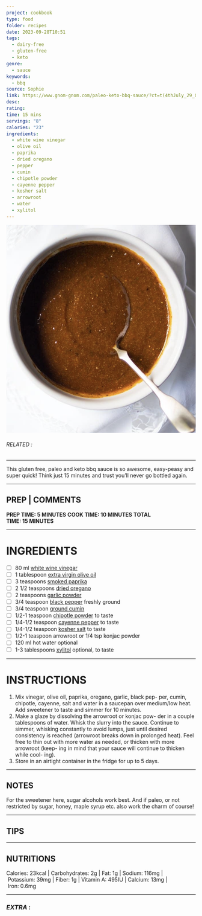 ```yaml
---
project: cookbook
type: food
folder: recipes
date: 2023-09-28T10:51
tags:
  - dairy-free
  - gluten-free
  - keto
genre:
  - sauce
keywords:
  - bbq
source: Sophie
link: https://www.gnom-gnom.com/paleo-keto-bbq-sauce/?ct=t(4thJuly_29_06_2018
desc: 
rating: 
time: 15 mins
servings: "8"
calories: "23"
ingredients:
  - white wine vinegar
  - olive oil
  - paprika
  - dried oregano
  - pepper
  - cumin
  - chipotle powder
  - cayenne pepper
  - kosher salt
  - arrowroot
  - water
  - xylitol
---
```


![IMAGE](image_504.png)

###### *RELATED* : 
---
This gluten free, paleo and keto bbq sauce is so awesome, easy-peasy and super quick! Think just 15 minutes and trust you’ll never go bottled again.

---
## PREP | COMMENTS

**PREP TIME: 5 MINUTES**
**COOK TIME: 10 MINUTES**
**TOTAL TIME: 15 MINUTES**

---
# INGREDIENTS

- [ ] 80 ml [white wine vinegar](https://amzn.to/2ByuNg0)
- [ ] 1 tablespoon [extra virgin olive oil](https://amzn.to/2AFTOsK)
- [ ] 3 teaspoons [smoked paprika](https://amzn.to/2N647b1)
- [ ] 2 1/2 teaspoons [dried oregano](http://amzn.to/2f0Fj51)
- [ ] 2 teaspoons [garlic powder](http://amzn.to/2wz9pG9)
- [ ] 3/4 teaspoon [black pepper](http://amzn.to/2y0PbYm) freshly ground
- [ ] 3/4 teaspoon [ground cumin](http://amzn.to/2x2pipY)
- [ ] 1/2-1 teaspoon [chipotle powder](http://amzn.to/2zxxgVr) to taste
- [ ] 1/4-1/2 teaspoon [cayenne pepper](http://amzn.to/2w03V45) to taste
- [ ] 1/4-1/2 teaspoon [kosher salt](https://amzn.to/2uM2LxM) to taste
- [ ] 1/2-1 teaspoon arrowroot or 1/4 tsp konjac powder
- [ ] 120 ml hot water optional
- [ ] 1-3 tablespoons [xylitol](https://amzn.to/2OvrMTy) optional, to taste

---
# INSTRUCTIONS

1. Mix vinegar, olive oil, paprika, oregano, garlic, black pep- per, cumin, chipotle, cayenne, salt and water in a saucepan over medium/low heat. Add sweetener to taste and simmer for 10 minutes.
2. Make a glaze by dissolving the arrowroot or konjac pow- der in a couple tablespoons of water. Whisk the slurry into the sauce. Continue to simmer, whisking constantly to avoid lumps, just until desired consistency is reached (arrowroot breaks down in prolonged heat). Feel free to thin out with more water as needed, or thicken with more arrowroot (keep- ing in mind that your sauce will continue to thicken while cool- ing).
3. Store in an airtight container in the fridge for up to 5 days.

---
## NOTES

For the sweetener here, sugar alcohols work best. And if paleo, or not restricted by sugar, honey, maple syrup etc. also work the charm of course!

---
## TIPS



---
## NUTRITIONS

Calories: 23kcal | Carbohydrates: 2g | Fat: 1g | Sodium: 116mg | Potassium: 39mg | Fiber: 1g | Vitamin A: 495IU | Calcium: 13mg | Iron: 0.6mg

---
### *EXTRA* :



